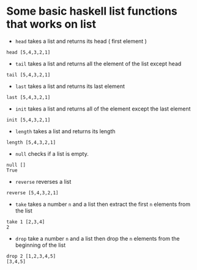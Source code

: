 Some basic haskell list functions that works on list 
===

* `head` takes a list and returns its head ( first element )
```
head [5,4,3,2,1]
```
* `tail` takes a list and returns all the element of the list except head
```
tail [5,4,3,2,1]
```
* `last` takes a list and returns its last element
```
last [5,4,3,2,1]
```
* `init` takes a list and returns all of the element except the last element
```
init [5,4,3,2,1]
```
* `length` takes a list and returns its length
```
length [5,4,3,2,1]
```
* `null` checks if a list is empty.
```
null []
True
```
* `reverse` reverses a list
```
reverse [5,4,3,2,1]
```
* `take` takes a number `n` and a list then extract the first `n` elements from the list
```
take 1 [2,3,4]
2
```
*  `drop` take a number `n` and a list then drop the `n` elements from the beginning of the list
```
drop 2 [1,2,3,4,5]
[3,4,5]
```